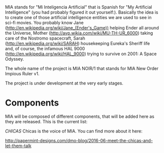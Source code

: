 MIA stands for "Mi Inteligencia Artificial" that is Spanish for "My Artificial Intelligence" (you had probably figured it out yourself:). Basically the idea is to create one of those artificial intelligence entities we are used to see in sci-fi movies. You probably know Jane (http://en.wikipedia.org/wiki/Jane_(Ender's_Game)) helping Ender all around the Universe, Mother (http://avp.wikia.com/wiki/MU-TH-UR_6000) taking care of the Nostromo spacecraft, Sarah (http://en.wikipedia.org/wiki/SARAH) housekeeping Eureka's Sheriff life and, of course, the infamous HAL 9000 (http://en.wikipedia.org/wiki/HAL_9000) trying to survive on 2001: A Space Odyssey. 

The whole name of the project is MIA NOIR/1 that stands for MIA New Order Impious Ruler v1. 

The project is under development at the very early stages. 

# Components

MIA will be composed of different components, that will be added here as they are released. This is the current list:

_CHICAS_ Chicas is the voice of MIA. You can find more about it here:

http://papermint-designs.com/dmo-blog/2016-06-meet-the-chicas-and-let-them-talk



